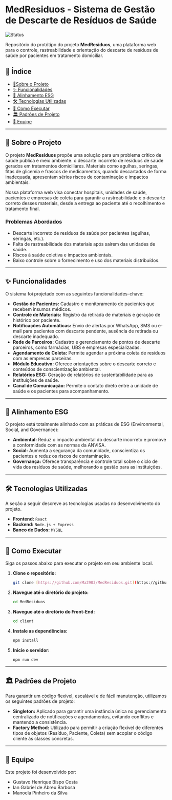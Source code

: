 # MedResiduos - Sistema de Gestão de Descarte de Resíduos de Saúde
![Status](https://img.shields.io/badge/status-em%20desenvolvimento-yellow)

Repositório do protótipo do projeto **MedResiduos**, uma plataforma web para o controle, rastreabilidade e orientação do descarte de resíduos de saúde por pacientes em tratamento domiciliar.

## 📄 Índice

- [📖Sobre o Projeto](#-sobre-o-projeto)
- [✨ Funcionalidades](#-funcionalidades)
- [🌱 Alinhamento ESG](#-alinhamento-esg)
- [🛠️ Tecnologias Utilizadas](#️-tecnologias-utilizadas)
- [🚀 Como Executar](#-como-executar)
- [🏛️ Padrões de Projeto](#️-padrões-de-projeto)
- [👥 Equipe](#-equipe)

---

## 📖 Sobre o Projeto

O projeto **MedResiduos** propõe uma solução para um problema crítico de saúde pública e meio ambiente: o descarte incorreto de resíduos de saúde gerados em tratamentos domiciliares. Materiais como agulhas, seringas, fitas de glicemia e frascos de medicamentos, quando descartados de forma inadequada, apresentam sérios riscos de contaminação e impactos ambientais.

Nossa plataforma web visa conectar hospitais, unidades de saúde, pacientes e empresas de coleta para garantir a rastreabilidade e o descarte correto desses materiais, desde a entrega ao paciente até o recolhimento e tratamento final.

### Problemas Abordados
- Descarte incorreto de resíduos de saúde por pacientes (agulhas, seringas, etc.).
- Falta de rastreabilidade dos materiais após saírem das unidades de saúde.
- Riscos à saúde coletiva e impactos ambientais.
- Baixo controle sobre o fornecimento e uso dos materiais distribuídos.

---

## ✨ Funcionalidades

O sistema foi projetado com as seguintes funcionalidades-chave:

-   **Gestão de Pacientes:** Cadastro e monitoramento de pacientes que recebem insumos médicos.
-   **Controle de Materiais:** Registro da retirada de materiais e geração de histórico por paciente.
-   **Notificações Automáticas:** Envio de alertas por WhatsApp, SMS ou e-mail para pacientes com descarte pendente, ausência de retirada ou descarte inadequado.
-   **Rede de Parceiros:** Cadastro e gerenciamento de pontos de descarte parceiros, como farmácias, UBS e empresas especializadas.
-   **Agendamento de Coleta:** Permite agendar a próxima coleta de resíduos com as empresas parceiras.
-   **Módulo Educativo:** Oferece orientações sobre o descarte correto e conteúdos de conscientização ambiental.
-   **Relatórios ESG:** Geração de relatórios de sustentabilidade para as instituições de saúde.
-   **Canal de Comunicação:** Permite o contato direto entre a unidade de saúde e os pacientes para acompanhamento.

---

## 🌱 Alinhamento ESG

O projeto está totalmente alinhado com as práticas de ESG (Environmental, Social, and Governance):

-   **Ambiental:** Reduz o impacto ambiental do descarte incorreto e promove a conformidade com as normas da ANVISA.
-   **Social:** Aumenta a segurança da comunidade, conscientiza os pacientes e reduz os riscos de contaminação.
-   **Governança:** Oferece transparência e controle total sobre o ciclo de vida dos resíduos de saúde, melhorando a gestão para as instituições.

---

## 🛠️ Tecnologias Utilizadas

A seção a seguir descreve as tecnologias usadas no desenvolvimento do projeto.

-   **Frontend:** `React`
-   **Backend:** `Node.js + Express`
-   **Banco de Dados:** `MYSQL`

---

## 🚀 Como Executar

Siga os passos abaixo para executar o projeto em seu ambiente local.

1.  **Clone o repositório:**
    ```sh
    git clone [https://github.com/Ma2903/MedResiduos.git](https://github.com/Ma2903/MedResiduos.git)
    ```
2.  **Navegue até o diretório do projeto:**
    ```sh
    cd MedResiduos
    ```
3.  **Navegue até o diretório do Front-End:**
    ```sh
    cd client
    ```
4.  **Instale as dependências:**
    ```sh
    npm install
    ```
5.  **Inicie o servidor:**
    ```sh
    npm run dev
    ```

---

## 🏛️ Padrões de Projeto

Para garantir um código flexível, escalável e de fácil manutenção, utilizamos os seguintes padrões de projeto:

-   **Singleton:** Aplicado para garantir uma instância única no gerenciamento centralizado de notificações e agendamentos, evitando conflitos e mantendo a consistência.
-   **Factory Method:** Utilizado para permitir a criação flexível de diferentes tipos de objetos (Resíduo, Paciente, Coleta) sem acoplar o código cliente às classes concretas.

---

## 👥 Equipe

Este projeto foi desenvolvido por:

-   Gustavo Henrique Bispo Costa
-   Ian Gabriel de Abreu Barbosa
-   Manoela Pinheiro da Silva
